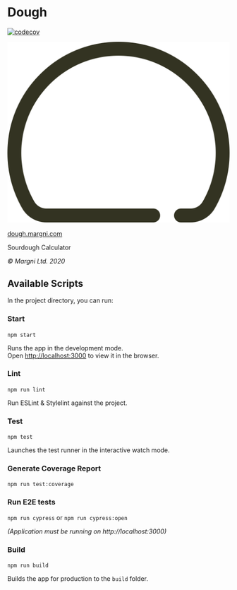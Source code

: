# Dough

[![codecov](https://codecov.io/gh/margni/dough/branch/master/graph/badge.svg?token=CTAIR2CCR9)](https://codecov.io/gh/margni/dough/)

[![Dough Logo](public/favicon.svg)](https://dough.margni.com/)

[dough.margni.com](https://dough.margni.com/)

Sourdough Calculator

_© Margni Ltd. 2020_

## Available Scripts

In the project directory, you can run:

### Start

`npm start`

Runs the app in the development mode.\
Open [http://localhost:3000](http://localhost:3000) to view it in the browser.

### Lint

`npm run lint`

Run ESLint & Stylelint against the project.

### Test

`npm test`

Launches the test runner in the interactive watch mode.

### Generate Coverage Report

`npm run test:coverage`

### Run E2E tests

`npm run cypress` or `npm run cypress:open`

_(Application must be running on http://localhost:3000)_

### Build

`npm run build`

Builds the app for production to the `build` folder.

